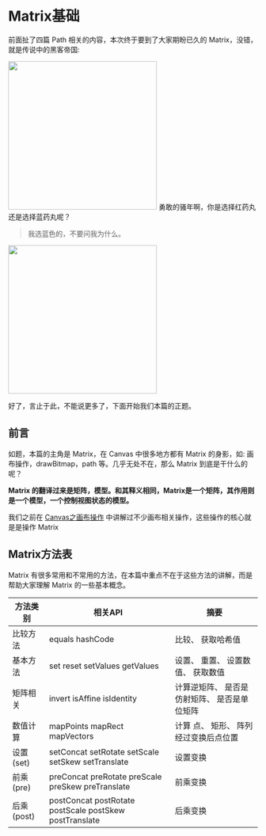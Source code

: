 # Matrix基础

前面扯了四篇 Path 相关的内容，本次终于要到了大家期盼已久的 Matrix，没错，就是传说中的黑客帝国:

<div style="display:inline;">
<img src="http://ww1.sinaimg.cn/large/005Xtdi2jw1f4oyx5i8wbj308c0bj3zz.jpg" width=300 />
</div>
<div style="display:inline;">
勇敢的骚年啊，你是选择红药丸还是选择蓝药丸呢？

<blockquote>
我选蓝色的，不要问我为什么。
</blockquote>

<img src="http://ww1.sinaimg.cn/large/005Xtdi2jw1f4pji1l0lej308c04pwer.jpg" width=300 /> <br/>

好了，言止于此，不能说更多了，下面开始我们本篇的正题。
</div>

## 前言

如题，本篇的主角是 Matrix，在 Canvas 中很多地方都有 Matrix 的身影，如: 画布操作，drawBitmap，path 等。几乎无处不在，那么 Matrix 到底是干什么的呢？

>
**Matrix 的翻译过来是矩阵，模型。和其释义相同，Matrix是一个矩阵，其作用则是一个模型，一个控制视图状态的模型。**

我们之前在 [Canvas之画布操作](https://github.com/GcsSloop/AndroidNote/blob/master/CustomView/Advance/%5B3%5DCanvas_Convert.md) 中讲解过不少画布相关操作，这些操作的核心就是是操作 Matrix

## Matrix方法表

Matrix 有很多常用和不常用的方法，在本篇中重点不在于这些方法的讲解，而是帮助大家理解 Matrix 的一些基本概念。

方法类别   | 相关API                                                 | 摘要
-----------|---------------------------------------------------------|-------------------------------------
比较方法   | equals hashCode                                         | 比较、 获取哈希值
基本方法   | set reset setValues getValues                           | 设置、 重置、 设置数值、 获取数值
矩阵相关   | invert isAffine isIdentity                              | 计算逆矩阵、 是否是仿射矩阵、 是否是单位矩阵
数值计算   | mapPoints mapRect mapVectors                            | 计算 点、 矩形、 阵列 经过变换后点位置
设置(set)  | setConcat setRotate setScale setSkew setTranslate       | 设置变换
前乘(pre)  | preConcat preRotate preScale preSkew preTranslate       | 前乘变换
后乘(post) | postConcat postRotate postScale postSkew postTranslate  | 后乘变换















